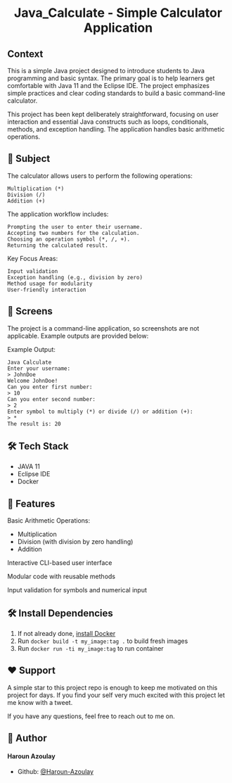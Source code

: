 # <p align="center">Java_Calculate - Simple Calculator Application</p>

## Context
This is a simple Java project designed to introduce students to Java programming and basic syntax. The primary goal is to help learners get comfortable with Java 11 and the Eclipse IDE. The project emphasizes simple practices and clear coding standards to build a basic command-line calculator.

This project has been kept deliberately straightforward, focusing on user interaction and essential Java constructs such as loops, conditionals, methods, and exception handling. The application handles basic arithmetic operations.

## 📖 Subject
The calculator allows users to perform the following operations:

    Multiplication (*)
    Division (/)
    Addition (+)

The application workflow includes:

    Prompting the user to enter their username.
    Accepting two numbers for the calculation.
    Choosing an operation symbol (*, /, +).
    Returning the calculated result.

Key Focus Areas:

    Input validation
    Exception handling (e.g., division by zero)
    Method usage for modularity
    User-friendly interaction

## 📸 Screens
The project is a command-line application, so screenshots are not applicable. Example outputs are provided below:

Example Output:

```
Java Calculate
Enter your username:
> JohnDoe
Welcome JohnDoe!
Can you enter first number: 
> 10
Can you enter second number: 
> 2
Enter symbol to multiply (*) or divide (/) or addition (+):
> *
The result is: 20
```

## 🛠️ Tech Stack
- JAVA 11
- Eclipse IDE
- Docker


## 🧐 Features    
Basic Arithmetic Operations:
- Multiplication
- Division (with division by zero handling)
- Addition

Interactive CLI-based user interface

Modular code with reusable methods

Input validation for symbols and numerical input

## 🛠️ Install Dependencies    

1. If not already done, [install Docker](https://docs.docker.com/engine/install/ubuntu/)
2. Run `docker build -t my_image:tag .` to build fresh images
3. Run `docker run -ti my_image:tag` to run container

        
## ❤️ Support  
A simple star to this project repo is enough to keep me motivated on this project for days. If you find your self very much excited with this project let me know with a tweet.

If you have any questions, feel free to reach out to me on.
        
## 🙇 Author
#### Haroun Azoulay

- Github: [@Haroun-Azoulay](https://github.com/Haroun-Azoulay)
